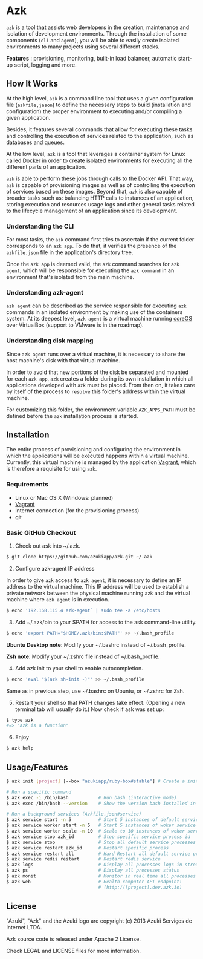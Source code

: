 # Azk

`azk` is a tool that assists web developers in the creation, maintenance and isolation
of development environments. Through the installation of some components
(`cli` and `agent`), you will be able to easily create isolated environments to many
projects using several different stacks.

**Features** : provisioning, monitoring, built-in load balancer, automatic start-up script, logging and more.

## How It Works

At the high level, `azk` is a command line tool that uses a given configuration file (`azkfile,jason`) to define the necessary steps to build (installation and configuration) the proper environment to executing and/or compiling a given application.

Besides, it features several commands that allow for executing these tasks and controlling the execution of services related to the application, such as databases and queues. 

At the low level, `azk` is a tool that leverages a container system for Linux called [Docker](http://docker.io) in order to create isolated environments for executing all the different parts of an application. 

`azk` is able to perform these jobs through calls to the Docker API. That way, `azk` is capable of provisioning images as well as of controlling the execution of services based on these images. Beyond that, `azk` is also capable of broader tasks such as: balancing HTTP calls to instances of an application, storing execution and resources usage logs and other general tasks related to the lifecycle management of an application since its development.

### Understanding the CLI

For most tasks, the `azk` command first tries to ascertain if the current folder corresponds to an `azk app`. To do that, it verifies the presence of the `azkfile.json` file in the application's directory tree. 

Once the `azk app` is deemed valid, the `azk` command searches for `azk agent`, which will be responsible for executing the `azk command` in an environment that's isolated from the main machine. 

### Understanding azk-agent

`azk agent` can be described as the service responsible for executing `azk` commands in an isolated environment by making use of the containers system. At its deepest level, `azk agent` is a virtual machine running [coreOS](http://coreos.com) over VirtualBox (support to VMware is in the roadmap).

### Understanding disk mapping

Since `azk agent` runs over a virtual machine, it is necessary to share the host machine's disk with that virtual machine.

In order to avoid that new portions of the disk be separated and mounted for each `azk app`, `azk` creates a folder during its own installation in which all applications developed with `azk` must be placed. From then on, it takes care by itself of the process to `resolve` this folder's address within the virtual machine.

For customizing this folder, the environment variable `AZK_APPS_PATH` must be defined before the `azk` installation process is started.

## Installation

The entire process of provisioning and configuring the environment in which the applications will be executed happens within a virtual machine. Currently, this virtual machine is managed by the application [Vagrant](http://www.vagrantup.com), which is therefore a requisite for using `azk`.

### Requirements

* Linux or Mac OS X (Windows: planned)
* [Vagrant](http://www.vagrantup.com)
* Internet connection (for the provisioning process)
* git

### Basic GitHub Checkout

1. Check out ask into ~/.azk.

  ```bash
  $ git clone https://github.com/azukiapp/azk.git ~/.azk
  ```

2. Configure azk-agent IP address

  In order to give `azk` access to `azk agent`, it is necessary to define an IP address to the virtual machine. This IP address will be used to establish a private network between the physical machine running `azk` and the virtual machine where `azk agent` is in execution. 

  ```bash
  $ echo '192.168.115.4 azk-agent` | sudo tee -a /etc/hosts 
  ```

3. Add ~/.azk/bin to your $PATH for access to the ask command-line utility.

  ```bash
  $ echo 'export PATH="$HOME/.azk/bin:$PATH"' >> ~/.bash_profile
  ```

  **Ubuntu Desktop note**: Modify your ~/.bashrc instead of ~/.bash_profile.

  **Zsh note**: Modify your ~/.zshrc file instead of ~/.bash_profile.

4. Add azk init to your shell to enable autocompletion.

  ```bash
  $ echo 'eval "$(azk sh-init -)"' >> ~/.bash_profile
  ```

  Same as in previous step, use ~/.bashrc on Ubuntu, or ~/.zshrc for Zsh.

5. Restart your shell so that PATH changes take effect. (Opening a new terminal tab will usually do it.) Now check if ask was set up:

  ```bash
  $ type azk
  #=> "azk is a function"
  ```

6. Enjoy

  ```bash
  $ azk help
  ```

## Usage/Features

```bash
$ azk init [project] [--box "azukiapp/ruby-box#stable"] # Create a initial a azkfile.json

# Run a specific command
$ azk exec -i /bin/bash           # Run bash (interactive mode)
$ azk exec /bin/bash --version    # Show the version bash installed in image-app

# Run a background services (Azkfile.json#service)
$ azk service start -n 5          # Start 5 instances of default service
$ azk service worker start -n 5   # Start 5 instances of woker service
$ azk service worker scale -n 10  # Scale to 10 instances of woker service
$ azk service stop azk_id         # Stop specific service process id
$ azk service stop                # Stop all default service processes
$ azk service restart azk_id      # Restart specific process
$ azk service restart all         # Hard Restart all default service proccesses
$ azk service redis restart       # Restart redis service
$ azk logs                        # Display all processes logs in streaming
$ azk ps                          # Display all processes status
$ azk monit                       # Monitor in real time all processes
$ azk web                         # Health computer API endpoint:
                                  # (http://[project].dev.azk.io)
```

## License

"Azuki", "Azk" and the Azuki logo are copyright (c) 2013 Azuki Serviços de Internet LTDA.

Azk source code is released under Apache 2 License.

Check LEGAL and LICENSE files for more information.

